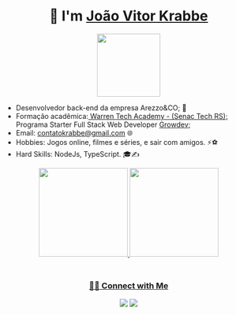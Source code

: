 ### 
<h1 align="center"> 👋 I'm <a href="https://github.com/JKrabbee">João Vitor Krabbe<a></h1>
  
 <p align="center">
 <img style="width:8rem; height:auto" src="https://cdn.dribbble.com/users/1787323/screenshots/10091971/media/d43c019bfeff34be8816481e843ea8c1.png"/>
</p>
<!-- <img align="right" style="width:16rem; height:auto" src="https://raw.githubusercontent.com/Elanza-48/Elanza-48/41a4790484e268102dfdab2b7c59d440d3ffafab/resources/img/geek.gif"/> -->

- Desenvolvedor back-end da empresa Arezzo&CO; 💼
- Formação acadêmica:<a href="https://lp.warren.com.br/warren-academy-tech-poa" alt="Warren"> Warren Tech Academy - (Senac Tech RS);</a> 
  Programa Starter Full Stack Web Developer <a href="https://www.growdev.com.br/" alt="growdev site"> Growdev;</a> 
- Email: contatokrabbe@gmail.com 🌐 
- Hobbies: Jogos online, filmes e séries, e sair com amigos. ⚡⚽ 
- Hard Skills: NodeJs, TypeScript. 🎓✍️

<div align="center">
  <a href="https://github.com/JKrabbee">
  <img height="180em" src="https://github-readme-stats.vercel.app/api?username=JKrabbee&show_icons=true&theme=dracula&include_all_commits=true&count_private=true"/>
  <img height="180em" src="https://github-readme-stats.vercel.app/api/top-langs/?username=JKrabbee&layout=compact&langs_count=7&theme=dracula"/>
</div>
  
  <div style="display: inline_block" div align="center"><br>

  
##
<h3 align="center"> 🤝🏻 Connect with Me </h3>
  <div align="center">
  <a href="https://instagram.com/joaokrabbe_" target="_blank"><img src="https://img.shields.io/badge/-Instagram-%23E4405F?style=for-the-badge&logo=instagram&logoColor=white" target="_blank"></a>
  <a href="https://www.linkedin.com/in/joao-krabbe/" target="_blank"><img src="https://img.shields.io/badge/-LinkedIn-%230077B5?style=for-the-badge&logo=linkedin&logoColor=white" target="_blank"></a> </div>

